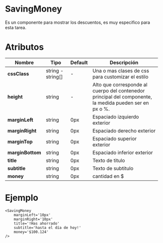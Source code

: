 # SavingMoney

Es un componente para mostrar los descuentos, es muy especifico para esta tarea.

# Atributos

| **Nombre** | **Tipo** | **Default** | **Descripción**  |
|----------|----------|----------|----------|
| **cssClass**    | string - string[] | - | Una o mas clases de css para customizar el estilo |
| **height**    | string   | -   | Alto que corresponde al cuerpo del contenedor principal del componente, la medida pueden ser en px o %. |
| **marginLeft**    | string   | 0px   | Espaciado izquierdo exterior
| **marginRight**    | string   | 0px   | Espaciado derecho exterior
| **marginTop**    | string   | 0px   | Espaciado superior exterior
| **marginBottom**    | string   | 0px   | Espaciado inferior exterior
| **title**    | string   | 0px   | Texto de titulo
| **subtitle**    | string   | 0px   | Texto de subtitulo
| **money**    | string   | 0px   | cantidad en $


# Ejemplo 

```
<SavingMoney 
    marginLeft='10px'
    marginRight='10px'
    title='!Has ahorrado'
    subtitle='hasta el día de hoy!'
    money='$100.124'
/>
````